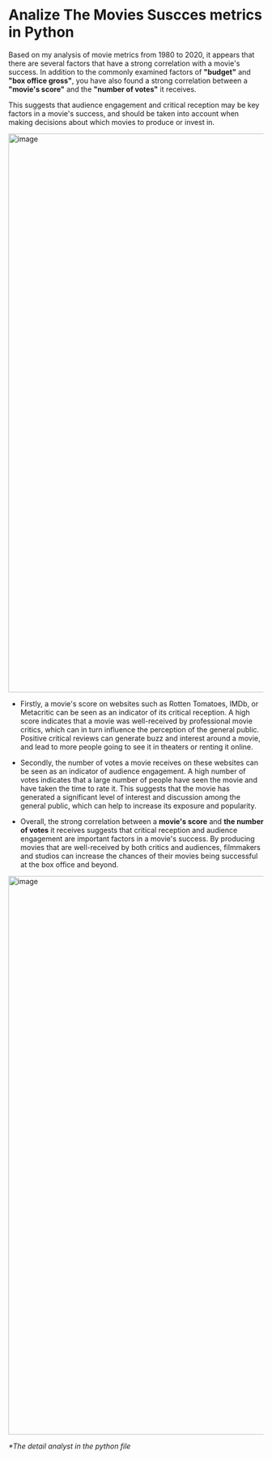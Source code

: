 # Analize The Movies Suscces metrics in Python

Based on my analysis of movie metrics from 1980 to 2020, it appears that there are several factors that have a strong correlation with a movie's success. 
In addition to the commonly examined factors of **"budget"** and **"box office gross"**, you have also found a strong correlation between a **"movie's score"** and the **"number of votes"** it receives. 

This suggests that audience engagement and critical reception may be key factors in a movie's success, and should be taken into account when making decisions about which movies to produce or invest in. 

<img width="1101" alt="image" src="https://user-images.githubusercontent.com/119731058/218664302-da6ebafd-dfb3-44b0-9b59-8b117fa7a6e2.png">



   + Firstly, a movie's score on websites such as Rotten Tomatoes, IMDb, or Metacritic can be seen as an indicator of its critical reception. A high score indicates that a movie was well-received by professional movie critics, which can in turn influence the perception of the general public. Positive critical reviews can generate buzz and interest around a movie, and lead to more people going to see it in theaters or renting it online.

   + Secondly, the number of votes a movie receives on these websites can be seen as an indicator of audience engagement. A high number of votes indicates that a large number of people have seen the movie and have taken the time to rate it. This suggests that the movie has generated a significant level of interest and discussion among the general public, which can help to increase its exposure and popularity.

   + Overall, the strong correlation between a **movie's score** and **the number of votes** it receives suggests that critical reception and audience engagement are important factors in a movie's success. By producing movies that are well-received by both critics and audiences, filmmakers and studios can increase the chances of their movies being successful at the box office and beyond.

<img width="1101" alt="image" src="https://user-images.githubusercontent.com/119731058/218664672-c07ff298-317e-40c8-a2c6-e6b801ee7d7f.png">

<br/>

_*The detail analyst in the python file_
